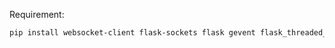 Requirement:

```bash
pip install websocket-client flask-sockets flask gevent flask_threaded_sockets opencv-python 
```
